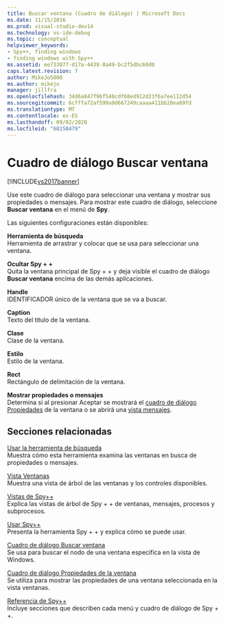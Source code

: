 ```yaml
---
title: Buscar ventana (Cuadro de diálogo) | Microsoft Docs
ms.date: 11/15/2016
ms.prod: visual-studio-dev14
ms.technology: vs-ide-debug
ms.topic: conceptual
helpviewer_keywords:
- Spy++, finding windows
- finding windows with Spy++
ms.assetid: ee733077-d17a-4439-8a49-bc2f5dbc60d0
caps.latest.revision: 7
author: MikeJo5000
ms.author: mikejo
manager: jillfra
ms.openlocfilehash: 34d6a847f96f548cdf68ed912d23f6a7ee112d54
ms.sourcegitcommit: 6cfffa72af599a9d667249caaaa411bb28ea69fd
ms.translationtype: MT
ms.contentlocale: es-ES
ms.lasthandoff: 09/02/2020
ms.locfileid: "68158479"
---
```

# <a name="find-window-dialog-box"></a>Cuadro de diálogo Buscar ventana
[!INCLUDE[vs2017banner](../includes/vs2017banner.md)]

Use este cuadro de diálogo para seleccionar una ventana y mostrar sus propiedades o mensajes. Para mostrar este cuadro de diálogo, seleccione **Buscar ventana** en el menú de **Spy**.  
  
 Las siguientes configuraciones están disponibles:  
  
 **Herramienta de búsqueda**  
 Herramienta de arrastrar y colocar que se usa para seleccionar una ventana.  
  
 **Ocultar Spy + +**  
 Quita la ventana principal de Spy + + y deja visible el cuadro de diálogo **Buscar ventana** encima de las demás aplicaciones.  
  
 **Handle**  
 IDENTIFICADOR único de la ventana que se va a buscar.  
  
 **Caption**  
 Texto del título de la ventana.  
  
 **Clase**  
 Clase de la ventana.  
  
 **Estilo**  
 Estilo de la ventana.  
  
 **Rect**  
 Rectángulo de delimitación de la ventana.  
  
 **Mostrar propiedades o mensajes**  
 Determina si al presionar Aceptar se mostrará el [cuadro de diálogo Propiedades](../debugger/window-properties-dialog-box.md) de la ventana o se abrirá una [vista mensajes](../debugger/messages-view.md).  
  
## <a name="related-sections"></a>Secciones relacionadas  
 [Usar la herramienta de búsqueda](../debugger/how-to-use-the-finder-tool.md)  
 Muestra cómo esta herramienta examina las ventanas en busca de propiedades o mensajes.  
  
 [Vista Ventanas](../debugger/windows-view.md)  
 Muestra una vista de árbol de las ventanas y los controles disponibles.  
  
 [Vistas de Spy++](../debugger/spy-increment-views.md)  
 Explica las vistas de árbol de Spy + + de ventanas, mensajes, procesos y subprocesos.  
  
 [Usar Spy++](../debugger/using-spy-increment.md)  
 Presenta la herramienta Spy + + y explica cómo se puede usar.  
  
 [Cuadro de diálogo Buscar ventana](../debugger/window-search-dialog-box.md)  
 Se usa para buscar el nodo de una ventana específica en la vista de Windows.  
  
 [Cuadro de diálogo Propiedades de la ventana](../debugger/window-properties-dialog-box.md)  
 Se utiliza para mostrar las propiedades de una ventana seleccionada en la vista ventanas.  
  
 [Referencia de Spy++](../debugger/spy-increment-reference.md)  
 Incluye secciones que describen cada menú y cuadro de diálogo de Spy + +.

